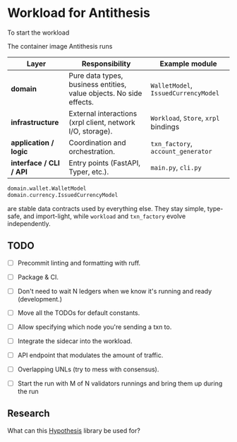 # Workload for Antithesis

To start the workload

The container image Antithesis runs


| Layer                     | Responsibility                                                      | Example module                       |
| ------------------------- | ------------------------------------------------------------------- | ------------------------------------ |
| **domain**                | Pure data types, business entities, value objects. No side effects. | `WalletModel`, `IssuedCurrencyModel` |
| **infrastructure**        | External interactions (xrpl client, network I/O, storage).          | `Workload`, `Store`, `xrpl` bindings |
| **application / logic**   | Coordination and orchestration.                                     | `txn_factory`, `account_generator`   |
| **interface / CLI / API** | Entry points (FastAPI, Typer, etc.).                                | `main.py`, `cli.py`                  |


```python
domain.wallet.WalletModel
domain.currency.IssuedCurrencyModel
```

are stable data contracts used by everything else.
They stay simple, type-safe, and import-light, while `workload` and `txn_factory` evolve independently.


## TODO
- [ ] Precommit linting and formatting with ruff.
- [ ] Package & CI.
- [ ] Don't need to wait N ledgers when we know it's running and ready (development.)
- [ ] Move all the TODOs for default constants.
- [ ] Allow specifying which node you're sending a txn to.
- [ ] Integrate the sidecar into the workload.
- [ ] API endpoint that modulates the amount of traffic.
- [ ] Overlapping UNLs (try to mess with consensus).
- [ ] Start the run with M of N validators runnings and bring them up during the run


## Research

What can this [Hypothesis](https://hypothesis.readthedocs.io/en/latest/) library be used for?
